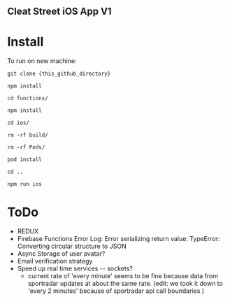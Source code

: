 ## Cleat Street iOS App V1

# Install

To run on new machine:

```
git clone {this_github_directory}

npm install 

cd functions/

npm install 

cd ios/

rm -rf build/

rm -rf Pods/

pod install

cd ..

npm run ios

```


# ToDo

- REDUX
- Firebase Functions Error Log: Error serializing return value: TypeError: Converting circular structure to JSON
- Async Storage of user avatar?
- Email verification strategy
- Speed up real time services -- sockets?
    - current rate of 'every minute' seems to be fine because data from sportradar updates at about the same rate.
    (edit: we took it down to 'every 2 minutes' because of sportradar api call boundaries )